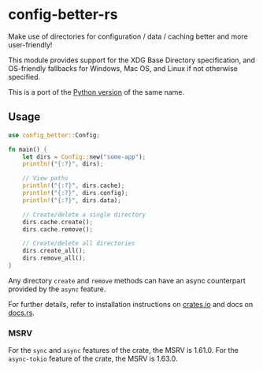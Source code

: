 # config-better-rs

Make use of directories for configuration / data / caching better and more user-friendly!

This module provides support for the XDG Base Directory specification, and OS-friendly fallbacks for Windows, Mac OS, and Linux if not otherwise specified.

This is a port of the [Python version](https://github.com/kade-robertson/config-better) of the same name.

## Usage

```rust
use config_better::Config;

fn main() {
    let dirs = Config::new("some-app");
    println!("{:?}", dirs);

    // View paths
    println!("{:?}", dirs.cache);
    println!("{:?}", dirs.config);
    println!("{:?}", dirs.data);

    // Create/delete a single directory
    dirs.cache.create();
    dirs.cache.remove();

    // Create/delete all directories
    dirs.create_all();
    dirs.remove_all();
}
```

Any directory `create` and `remove` methods can have an async counterpart provided by the `async` feature.

For further details, refer to installation instructions on [crates.io](https://crates.io/crates/config-better) and docs on [docs.rs](https://docs.rs/config-better).

### MSRV

For the `sync` and `async` features of the crate, the MSRV is 1.61.0.
For the `async-tokio` feature of the crate, the MSRV is 1.63.0.
